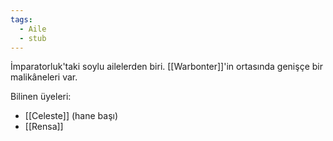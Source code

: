```yaml
---
tags:
  - Aile
  - stub
---  
```

  
İmparatorluk'taki soylu ailelerden biri. [[Warbonter]]'in ortasında genişçe bir malikâneleri var.  
  
Bilinen üyeleri:  
- [[Celeste]] (hane başı)  
- [[Rensa]]
